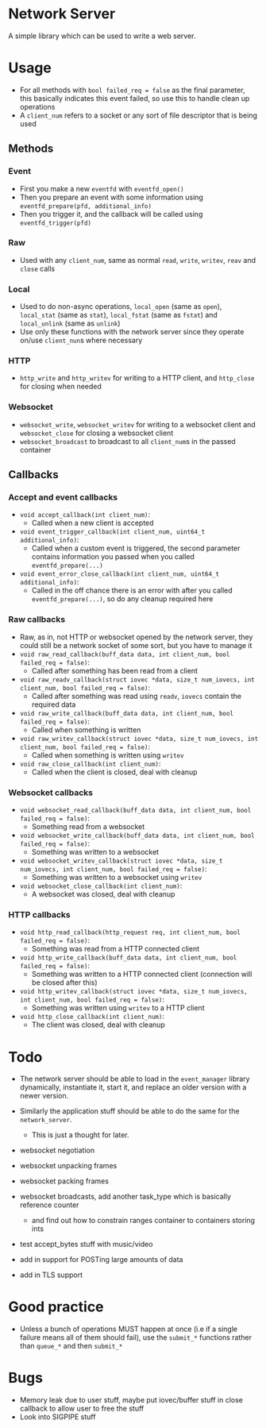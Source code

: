# Network Server
A simple library which can be used to write a web server.

# Usage
- For all methods with `bool failed_req = false` as the final parameter, this basically indicates this event failed, so use this to handle clean up operations
- A `client_num` refers to a socket or any sort of file descriptor that is being used
## Methods
### Event
- First you make a new `eventfd` with `eventfd_open()`
- Then you prepare an event with some information using `eventfd_prepare(pfd, additional_info)`
- Then you trigger it, and the callback will be called using `eventfd_trigger(pfd)`

### Raw
- Used with any `client_num`, same as normal `read`, `write`, `writev`, `reav` and `close` calls

### Local
- Used to do non-async operations, `local_open` (same as `open`), `local_stat` (same as `stat`), `local_fstat` (same as `fstat`) and `local_unlink` (same as `unlink`)
- Use only these functions with the network server since they operate on/use `client_nun`s where necessary

### HTTP
- `http_write` and `http_writev` for writing to a HTTP client, and `http_close` for closing when needed

### Websocket
- `websocket_write`, `websocket_writev` for writing to a websocket client and `websocket_close` for closing a websocket client
- `websocket_broadcast` to broadcast to all `client_num`s in the passed container
## Callbacks
### Accept and event callbacks
- `void accept_callback(int client_num)`:
  - Called when a new client is accepted
- `void event_trigger_callback(int client_num, uint64_t additional_info)`:
  - Called when a custom event is triggered, the second parameter contains information you passed when you called `eventfd_prepare(...)`
- `void event_error_close_callback(int client_num, uint64_t additional_info)`:
  - Called in the off chance there is an error with after you called `eventfd_prepare(...)`, so do any cleanup required here

### Raw callbacks
- Raw, as in, not HTTP or websocket opened by the network server, they could still be a network socket of some sort, but you have to manage it
- `void raw_read_callback(buff_data data, int client_num, bool failed_req = false)`:
  - Called after something has been read from a client
- `void raw_readv_callback(struct iovec *data, size_t num_iovecs, int client_num, bool failed_req = false)`:
  - Called after something was read using `readv`, `iovecs` contain the required data
- `void raw_write_callback(buff_data data, int client_num, bool failed_req = false)`:
  - Called when something is written
- `void raw_writev_callback(struct iovec *data, size_t num_iovecs, int client_num, bool failed_req = false)`:
  - Called when something is written using `writev`
- `void raw_close_callback(int client_num)`:
  - Called when the client is closed, deal with cleanup

### Websocket callbacks
- `void websocket_read_callback(buff_data data, int client_num, bool failed_req = false)`:
  - Something read from a websocket
- `void websocket_write_callback(buff_data data, int client_num, bool failed_req = false)`:
  - Something was written to a websocket
- `void websocket_writev_callback(struct iovec *data, size_t num_iovecs, int client_num, bool failed_req = false)`:
  - Something was written to a websocket using `writev`
- `void websocket_close_callback(int client_num)`:
  - A websocket was closed, deal with cleanup

### HTTP callbacks
- `void http_read_callback(http_request req, int client_num, bool failed_req = false)`:
  - Something was read from a HTTP connected client
- `void http_write_callback(buff_data data, int client_num, bool failed_req = false)`:
  - Something was written to a HTTP connected client (connection will be closed after this)
- `void http_writev_callback(struct iovec *data, size_t num_iovecs, int client_num, bool failed_req = false)`:
  - Something was written using `writev` to a HTTP client
- `void http_close_callback(int client_num)`:
  - The client was closed, deal with cleanup

# Todo
- The network server should be able to load in the `event_manager` library dynamically, instantiate it, start it, and replace an older version with a newer version.
- Similarly the application stuff should be able to do the same for the `network_server`.
  - This is just a thought for later.
- websocket negotiation
- websocket unpacking frames
- websocket packing frames
- websocket broadcasts, add another task_type which is basically reference counter
  - and find out how to constrain ranges container to containers storing ints

- test accept_bytes stuff with music/video
- add in support for POSTing large amounts of data

- add in TLS support

# Good practice
- Unless a bunch of operations MUST happen at once (i.e if a single failure means all of them should fail), use the `submit_*` functions rather than `queue_*` and then `submit_*`

# Bugs
- Memory leak due to user stuff, maybe put iovec/buffer stuff in close callback to allow user to free the stuff
- Look into SIGPIPE stuff
